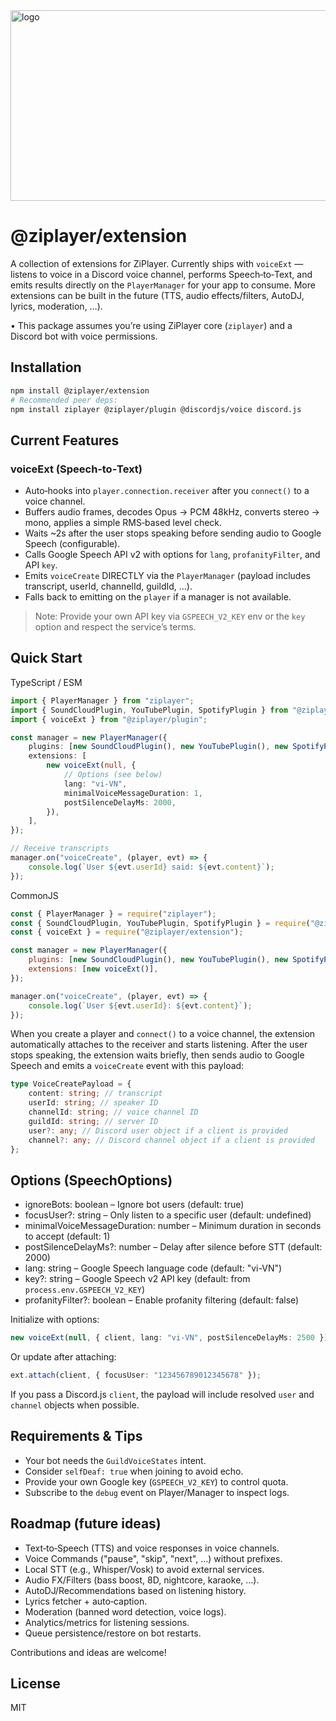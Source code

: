 <img width="1244" height="305" alt="logo" src="https://github.com/user-attachments/assets/c8181e90-fdc9-4e08-8fe4-b4419cb8a25b" />

# @ziplayer/extension

A collection of extensions for ZiPlayer. Currently ships with `voiceExt` — listens to voice in a Discord voice channel, performs
Speech‑to‑Text, and emits results directly on the `PlayerManager` for your app to consume. More extensions can be built in the
future (TTS, audio effects/filters, AutoDJ, lyrics, moderation, …).

• This package assumes you’re using ZiPlayer core (`ziplayer`) and a Discord bot with voice permissions.

## Installation

```bash
npm install @ziplayer/extension
# Recommended peer deps:
npm install ziplayer @ziplayer/plugin @discordjs/voice discord.js
```

## Current Features

### voiceExt (Speech‑to‑Text)

- Auto‑hooks into `player.connection.receiver` after you `connect()` to a voice channel.
- Buffers audio frames, decodes Opus → PCM 48kHz, converts stereo → mono, applies a simple RMS‑based level check.
- Waits ~2s after the user stops speaking before sending audio to Google Speech (configurable).
- Calls Google Speech API v2 with options for `lang`, `profanityFilter`, and API `key`.
- Emits `voiceCreate` DIRECTLY via the `PlayerManager` (payload includes transcript, userId, channelId, guildId, …).
- Falls back to emitting on the `player` if a manager is not available.

> Note: Provide your own API key via `GSPEECH_V2_KEY` env or the `key` option and respect the service’s terms.

## Quick Start

TypeScript / ESM

```ts
import { PlayerManager } from "ziplayer";
import { SoundCloudPlugin, YouTubePlugin, SpotifyPlugin } from "@ziplayer/plugin";
import { voiceExt } from "@ziplayer/plugin";

const manager = new PlayerManager({
	plugins: [new SoundCloudPlugin(), new YouTubePlugin(), new SpotifyPlugin()],
	extensions: [
		new voiceExt(null, {
			// Options (see below)
			lang: "vi-VN",
			minimalVoiceMessageDuration: 1,
			postSilenceDelayMs: 2000,
		}),
	],
});

// Receive transcripts
manager.on("voiceCreate", (player, evt) => {
	console.log(`User ${evt.userId} said: ${evt.content}`);
});
```

CommonJS

```js
const { PlayerManager } = require("ziplayer");
const { SoundCloudPlugin, YouTubePlugin, SpotifyPlugin } = require("@ziplayer/plugin");
const { voiceExt } = require("@ziplayer/extension");

const manager = new PlayerManager({
	plugins: [new SoundCloudPlugin(), new YouTubePlugin(), new SpotifyPlugin()],
	extensions: [new voiceExt()],
});

manager.on("voiceCreate", (player, evt) => {
	console.log(`User ${evt.userId}: ${evt.content}`);
});
```

When you create a player and `connect()` to a voice channel, the extension automatically attaches to the receiver and starts
listening. After the user stops speaking, the extension waits briefly, then sends audio to Google Speech and emits a `voiceCreate`
event with this payload:

```ts
type VoiceCreatePayload = {
	content: string; // transcript
	userId: string; // speaker ID
	channelId: string; // voice channel ID
	guildId: string; // server ID
	user?: any; // Discord user object if a client is provided
	channel?: any; // Discord channel object if a client is provided
};
```

## Options (SpeechOptions)

- ignoreBots: boolean – Ignore bot users (default: true)
- focusUser?: string – Only listen to a specific user (default: undefined)
- minimalVoiceMessageDuration: number – Minimum duration in seconds to accept (default: 1)
- postSilenceDelayMs?: number – Delay after silence before STT (default: 2000)
- lang: string – Google Speech language code (default: "vi-VN")
- key?: string – Google Speech v2 API key (default: from `process.env.GSPEECH_V2_KEY`)
- profanityFilter?: boolean – Enable profanity filtering (default: false)

Initialize with options:

```ts
new voiceExt(null, { client, lang: "vi-VN", postSilenceDelayMs: 2500 });
```

Or update after attaching:

```ts
ext.attach(client, { focusUser: "123456789012345678" });
```

If you pass a Discord.js `client`, the payload will include resolved `user` and `channel` objects when possible.

## Requirements & Tips

- Your bot needs the `GuildVoiceStates` intent.
- Consider `selfDeaf: true` when joining to avoid echo.
- Provide your own Google key (`GSPEECH_V2_KEY`) to control quota.
- Subscribe to the `debug` event on Player/Manager to inspect logs.

## Roadmap (future ideas)

- Text‑to‑Speech (TTS) and voice responses in voice channels.
- Voice Commands ("pause", "skip", "next", …) without prefixes.
- Local STT (e.g., Whisper/Vosk) to avoid external services.
- Audio FX/Filters (bass boost, 8D, nightcore, karaoke, …).
- AutoDJ/Recommendations based on listening history.
- Lyrics fetcher + auto‑caption.
- Moderation (banned word detection, voice logs).
- Analytics/metrics for listening sessions.
- Queue persistence/restore on bot restarts.

Contributions and ideas are welcome!

## License

MIT
